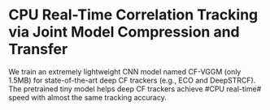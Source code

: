 # CPU Real-Time Correlation Tracking via Joint Model Compression and Transfer
We train an extremely lightweight CNN model named CF-VGGM (only 1.5MB) for state-of-the-art deep CF trackers (e.g., ECO and DeepSTRCF).
The pretrained tiny model helps deep CF trackers achieve #CPU real-time# speed with almost the same tracking accuracy.
